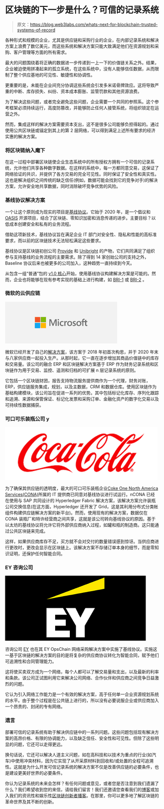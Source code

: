 # 区块链的下一步是什么？可信的记录系统

> 原文：<https://blog.web3labs.com/whats-next-for-blockchain-trusted-systems-of-record>

各种形式和规模的企业，尤其是供应链和采购行业的企业，在内部记录系统和解决方案上浪费了数亿美元，而这些系统和解决方案只能大致满足他们在资源规划和采购、客户管理等方面的所有需求。

最大的问题围绕着将正确的数据进一步传递到一上一下的价值链关系之外。结果，企业被迫使用拼凑起来的孤立系统，在这些系统中，没有人能够信任数据，从而限制了整个供应基地的可见性、敏捷性和协调性。

更重要的是，未能在企业间充分协调这些系统会引发多米诺骨牌效应。这将导致严重的中断、库存损失、纠纷、资本成本膨胀、监管罚款和其他资源浪费。

为了解决这些问题，或者完全避免这些问题，企业需要一个共同的参照系。这个参考框架必须持续运行，高度防篡改，并能够防止任何人接管系统，将组织锁定在运营之外。

然而，集成这样的解决方案需要资本支出，这不是很多公司能够负担得起的。通过使用公共区块链或锚定到其上的第 2 层网络，可以得到满足上述所有要求的经济实惠的解决方案。

### **将区块链纳入麾下**

在这一过程中部署区块链使企业生态系统中的所有授权方拥有一个可信的记录系统，允许他们共享各种数字数据。在这样的系统中，每一方都同意交易，这保证了网络验证的共识，并提供了各方交易的完全可见性。同时保证了安全性和真实性。这也是解决组织之间传统的缺乏信任(例如，数据可能会找到它的竞争对手)的解决方案，允许安全地共享数据，同时消除破坏竞争优势的风险。

### **基线协议解决方案**

一个让这个原则成为现实的项目是[基线协议](https://www.baseline-protocol.org/)。它始于 2020 年，是一个倡议和 [OASIS](https://oasis-open-projects.org/) 开源项目，结合了区块链、零知识加密和消息传递的进步。主要目标？以低成本创建安全和私有的业务流程。

借助这项新技术，基线协议旨在满足企业 IT 部门对安全性、隐私和性能的高标准要求，而以前的区块链技术无法轻松满足这些要求。

基线协议是区块链初创公司 [Provide](https://www.youtube.com/watch?v=0556CIfzn8A) 和 [Unibright](https://unibright.io/) 的产物，它们共同满足了组织参与支持基线的业务流程的主要需求。除了得到 14 家创始公司的支持之外，Baseline 协议后来也被更多的公司加入，这种趋势一直持续到今天。

从包含一组“普通”包的 [v1.0 核心](https://docs.baseline-protocol.org/baseline-protocol-code/packages)开始，使用基线协议构建解决方案是可能的。然而，企业也将能够在现有参考实现的基础上进行构建，如 [BRI-1](https://docs.baseline-protocol.org/bri/bri-1) 或 [BRI-2](https://docs.baseline-protocol.org/bri/bri-2) 。

### **微软的云供应链**

**![Microsoft Thumbnail ](img/885869ec8397bff18e6258f018fe80d7.png)**

微软已经开发了自己的[解决方案](https://www.microsoft.com/en-us/industry/manufacturing/microsoft-cloud-for-manufacturing)，该方案于 2018 年初首次构思，并于 2020 年末与八家供应商一起投入生产。从那时起，它一直在逐步增加其商品价值链中的库存和交易量。该公司的融合 ERP 和区块链解决方案基于 ERP 作为财务记录系统和区块链作为用于交易、监控、遥测和归档的可扩展 n 层记录系统的原则。

它包括一个区块链财团，报告支持物流服务提供商作为一个代理，财务对账，ERP，供应链服务集成，规划，以及主数据，CRM 和数据仓库。使用区块链作为基础构建模块，该公司旨在促进一系列的优势。其中包括标记化库存、序列化跟踪和追溯、来源和保管保证、标记化发票和采购订单、金融化资产的数字化交易以及可持续性数据捕获。

### 可口可乐装瓶公司 **y**

**![CocaCola Thumbnail](img/9db06ee5a58eec1af08c97d465149418.png)**

为了确保其供应链的透明度，最大的可口可乐装瓶企业[Coke One North America Services(CONA)](https://www.conaservices.com/)所属的 IT 提供商已同意对基线协议进行试运行。nCONA 已经在使用与 SAP 共同设计的 Hyperledger Fabric 解决方案，该解决方案允许装瓶公司交换信息(在这方面，Hyperledger 还开发了 Grid，这是其利用分布式分类帐组件构建供应链解决方案的新平台)。然而，使用现有的解决方案，数据仅在 CONA 装瓶厂和特许经营商之间共享，这就是该公司转向基线协议的原因。基于以太坊的基线协议将允许它将外部供应商纳入过程，如罐和瓶的制造商。这只能通过公共区块链来完成。

这样，如果供应商库存不足，买方就不会对交付的数量错误感到惊讶。当供应商进行更改时，更改会显示在区块链上。该解决方案不存储订单本身的细节，而是零知识证明，还保护任何智能合同。

### **EY 咨询公司**

**![EY thumbnail](img/c6a53a899120073809311dfd2e37bcb9.png)**

咨询公司 [EY](https://www.ey.com/en_gl) 也在其 EY OpsChain 网络采购解决方案中实施了基线协议。实施这一基于区块链的解决方案的目的是将复杂的供应商协议转化为智能合同，赋予他们可追溯性和合同管理能力。

这将使买卖双方成为一个网络，每个人都可以了解交易量和支出，以及最新的利率和条款。该公司正试图利用它来解决公司网络、合作伙伴和供应商之间竞争日益激烈的问题。

它认为引入网络工作能力是一个有效的解决方案，高于任何单一企业资源规划系统的水平。由于整个过程是在公共链上进行的，所以没有必要说服企业或供应商加入一个昂贵的、封闭的专有网络。

### **遗言**

部署可信的记录系统有助于解决供应链中的一系列问题。这些问题包括现有解决方案的高昂价格、有限的协调能力，以及缺乏信任、安全性和可见性。但除了这些明显的问题，它还可以走得更远。

换句话说，它还可以解决人道主义问题，如在高科技和以技术为重点的行业(如汽车)中使用冲突材料，因为它实现了从开采原材料到回收和/或处置的全程可追溯性。这就是为什么开发可信记录系统的解决方案不仅是改善供应链的必要条件，也是建设更美好世界的必要条件。

你认为记录系统的未来会怎样？有任何问题或意见，或者您是否注意到我们遗漏了什么？我们希望收到您的来信，请给我们留言！我们还邀请您查看我们的[博客](https://blog.web3labs.com/)或加入我们的资讯性和娱乐性[区块链创新者播客](https://podcast.web3labs.com/)。在那里，你可以更多地了解区块链的革命世界及其不断的创新。